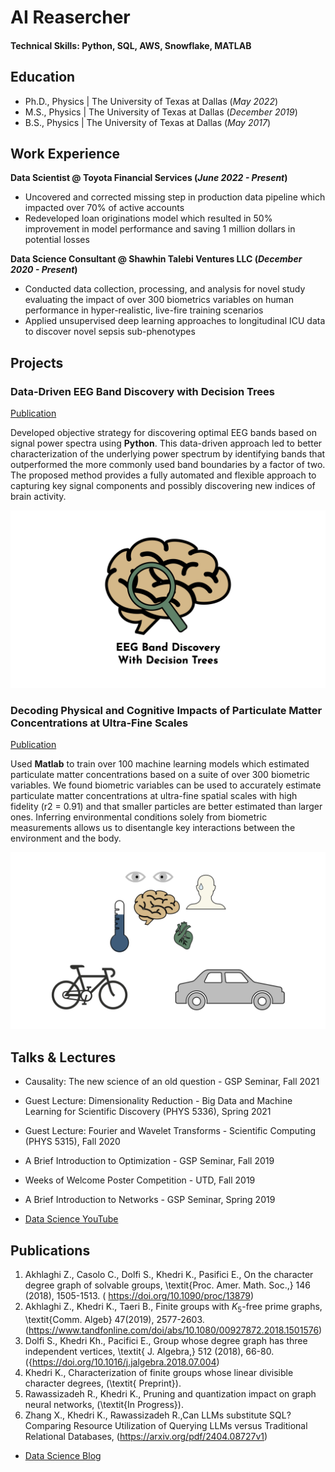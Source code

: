 # AI Reasercher

#### Technical Skills: Python, SQL, AWS, Snowflake, MATLAB

## Education
- Ph.D., Physics | The University of Texas at Dallas (_May 2022_)								       		
- M.S., Physics	| The University of Texas at Dallas (_December 2019_)	 			        		
- B.S., Physics | The University of Texas at Dallas (_May 2017_)

## Work Experience
**Data Scientist @ Toyota Financial Services (_June 2022 - Present_)**
- Uncovered and corrected missing step in production data pipeline which impacted over 70% of active accounts
- Redeveloped loan originations model which resulted in 50% improvement in model performance and saving 1 million dollars in potential losses

**Data Science Consultant @ Shawhin Talebi Ventures LLC (_December 2020 - Present_)**
- Conducted data collection, processing, and analysis for novel study evaluating the impact of over 300 biometrics variables on human performance in hyper-realistic, live-fire training scenarios
- Applied unsupervised deep learning approaches to longitudinal ICU data to discover novel sepsis sub-phenotypes

## Projects
### Data-Driven EEG Band Discovery with Decision Trees
[Publication](https://www.mdpi.com/1424-8220/22/8/3048)

Developed objective strategy for discovering optimal EEG bands based on signal power spectra using **Python**. This data-driven approach led to better characterization of the underlying power spectrum by identifying bands that outperformed the more commonly used band boundaries by a factor of two. The proposed method provides a fully automated and flexible approach to capturing key signal components and possibly discovering new indices of brain activity.

![EEG Band Discovery](/assets/img/eeg_band_discovery.jpeg)

### Decoding Physical and Cognitive Impacts of Particulate Matter Concentrations at Ultra-Fine Scales
[Publication](https://www.mdpi.com/1424-8220/22/11/4240)

Used **Matlab** to train over 100 machine learning models which estimated particulate matter concentrations based on a suite of over 300 biometric variables. We found biometric variables can be used to accurately estimate particulate matter concentrations at ultra-fine spatial scales with high fidelity (r2 = 0.91) and that smaller particles are better estimated than larger ones. Inferring environmental conditions solely from biometric measurements allows us to disentangle key interactions between the environment and the body.

![Bike Study](/assets/img/bike_study.jpeg)

## Talks & Lectures
- Causality: The new science of an old question - GSP Seminar, Fall 2021
- Guest Lecture: Dimensionality Reduction - Big Data and Machine Learning for Scientific Discovery (PHYS 5336), Spring 2021
- Guest Lecture: Fourier and Wavelet Transforms - Scientific Computing (PHYS 5315), Fall 2020
- A Brief Introduction to Optimization - GSP Seminar, Fall 2019
- Weeks of Welcome Poster Competition - UTD, Fall 2019
- A Brief Introduction to Networks - GSP Seminar, Spring 2019

- [Data Science YouTube](https://www.youtube.com/channel/UCa9gErQ9AE5jT2DZLjXBIdA)

## Publications

1. Akhlaghi Z., Casolo C., Dolfi S., Khedri K., Pasifici E., On the character degree graph of solvable groups, \textit{Proc. Amer. Math. Soc.,} 146 (2018), 1505-1513. ( https://doi.org/10.1090/proc/13879)
2. Akhlaghi Z.,  Khedri K., Taeri B., Finite groups with $K_{5}$-free prime graphs, \textit{Comm. Algeb} 47(2019), 2577-2603. (https://www.tandfonline.com/doi/abs/10.1080/00927872.2018.1501576)
3. Dolfi S., Khedri Kh., Pacifici E., Group whose degree graph has three independent vertices, \textit{ J. Algebra,} 512 (2018), 66-80. ({https://doi.org/10.1016/j.jalgebra.2018.07.004)
4. Khedri K., Characterization of finite groups whose linear divisible character degrees, (\textit{ Preprint}).
5.  Rawassizadeh R., Khedri K., Pruning and quantization impact on graph neural networks, (\textit{In Progress}).
6.  Zhang X., Khedri K., Rawassizadeh R.,Can LLMs substitute SQL? Comparing Resource Utilization of Querying LLMs versus Traditional Relational Databases, (https://arxiv.org/pdf/2404.08727v1)

- [Data Science Blog](https://medium.com/@shawhin)
